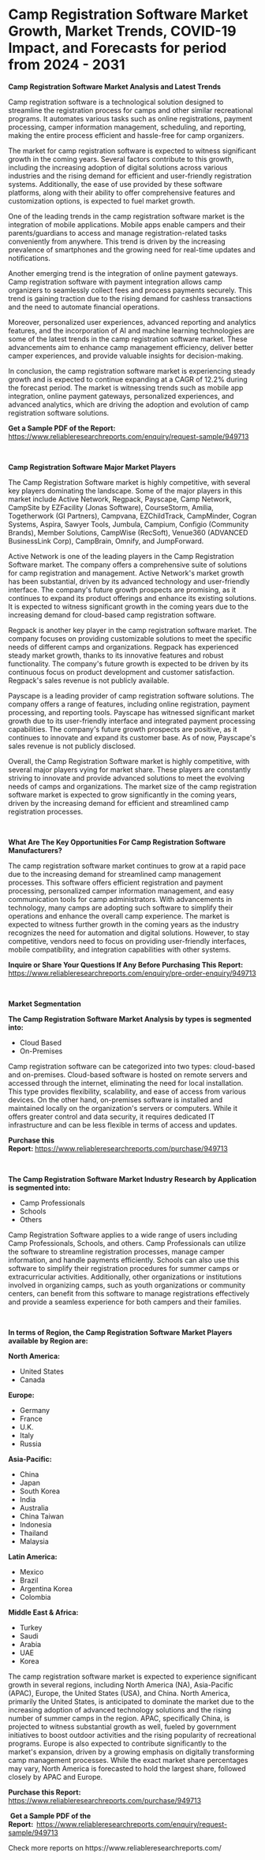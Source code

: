 <p><h1>Camp Registration Software Market Growth, Market Trends, COVID-19 Impact, and Forecasts for period from 2024 - 2031</h1></p><p><strong>Camp Registration Software Market Analysis and Latest Trends</strong></p>
<p><p>Camp registration software is a technological solution designed to streamline the registration process for camps and other similar recreational programs. It automates various tasks such as online registrations, payment processing, camper information management, scheduling, and reporting, making the entire process efficient and hassle-free for camp organizers.</p><p>The market for camp registration software is expected to witness significant growth in the coming years. Several factors contribute to this growth, including the increasing adoption of digital solutions across various industries and the rising demand for efficient and user-friendly registration systems. Additionally, the ease of use provided by these software platforms, along with their ability to offer comprehensive features and customization options, is expected to fuel market growth.</p><p>One of the leading trends in the camp registration software market is the integration of mobile applications. Mobile apps enable campers and their parents/guardians to access and manage registration-related tasks conveniently from anywhere. This trend is driven by the increasing prevalence of smartphones and the growing need for real-time updates and notifications.</p><p>Another emerging trend is the integration of online payment gateways. Camp registration software with payment integration allows camp organizers to seamlessly collect fees and process payments securely. This trend is gaining traction due to the rising demand for cashless transactions and the need to automate financial operations.</p><p>Moreover, personalized user experiences, advanced reporting and analytics features, and the incorporation of AI and machine learning technologies are some of the latest trends in the camp registration software market. These advancements aim to enhance camp management efficiency, deliver better camper experiences, and provide valuable insights for decision-making.</p><p>In conclusion, the camp registration software market is experiencing steady growth and is expected to continue expanding at a CAGR of 12.2% during the forecast period. The market is witnessing trends such as mobile app integration, online payment gateways, personalized experiences, and advanced analytics, which are driving the adoption and evolution of camp registration software solutions.</p></p>
<p><strong>Get a Sample PDF of the Report:&nbsp;</strong> <a href="https://www.reliableresearchreports.com/enquiry/request-sample/949713">https://www.reliableresearchreports.com/enquiry/request-sample/949713</a></p>
<p>&nbsp;</p>
<p><strong>Camp Registration Software Major Market Players</strong></p>
<p><p>The Camp Registration Software market is highly competitive, with several key players dominating the landscape. Some of the major players in this market include Active Network, Regpack, Payscape, Camp Network, CampSite by EZFacility (Jonas Software), CourseStorm, Amilia, Togetherwork (GI Partners), Campvana, EZChildTrack, CampMinder, Cogran Systems, Aspira, Sawyer Tools, Jumbula, Campium, Configio (Community Brands), Member Solutions, CampWise (RecSoft), Venue360 (ADVANCED BusinessLink Corp), CampBrain, Omnify, and JumpForward.</p><p>Active Network is one of the leading players in the Camp Registration Software market. The company offers a comprehensive suite of solutions for camp registration and management. Active Network's market growth has been substantial, driven by its advanced technology and user-friendly interface. The company's future growth prospects are promising, as it continues to expand its product offerings and enhance its existing solutions. It is expected to witness significant growth in the coming years due to the increasing demand for cloud-based camp registration software.</p><p>Regpack is another key player in the camp registration software market. The company focuses on providing customizable solutions to meet the specific needs of different camps and organizations. Regpack has experienced steady market growth, thanks to its innovative features and robust functionality. The company's future growth is expected to be driven by its continuous focus on product development and customer satisfaction. Regpack's sales revenue is not publicly available.</p><p>Payscape is a leading provider of camp registration software solutions. The company offers a range of features, including online registration, payment processing, and reporting tools. Payscape has witnessed significant market growth due to its user-friendly interface and integrated payment processing capabilities. The company's future growth prospects are positive, as it continues to innovate and expand its customer base. As of now, Payscape's sales revenue is not publicly disclosed.</p><p>Overall, the Camp Registration Software market is highly competitive, with several major players vying for market share. These players are constantly striving to innovate and provide advanced solutions to meet the evolving needs of camps and organizations. The market size of the camp registration software market is expected to grow significantly in the coming years, driven by the increasing demand for efficient and streamlined camp registration processes.</p></p>
<p>&nbsp;</p>
<p><strong>What Are The Key Opportunities For Camp Registration Software Manufacturers?</strong></p>
<p><p>The camp registration software market continues to grow at a rapid pace due to the increasing demand for streamlined camp management processes. This software offers efficient registration and payment processing, personalized camper information management, and easy communication tools for camp administrators. With advancements in technology, many camps are adopting such software to simplify their operations and enhance the overall camp experience. The market is expected to witness further growth in the coming years as the industry recognizes the need for automation and digital solutions. However, to stay competitive, vendors need to focus on providing user-friendly interfaces, mobile compatibility, and integration capabilities with other systems.</p></p>
<p><strong>Inquire or Share Your Questions If Any Before Purchasing This Report:</strong> <a href="https://www.reliableresearchreports.com/enquiry/pre-order-enquiry/949713">https://www.reliableresearchreports.com/enquiry/pre-order-enquiry/949713</a></p>
<p>&nbsp;</p>
<p><strong>Market Segmentation</strong></p>
<p><strong>The Camp Registration Software Market Analysis by types is segmented into:</strong></p>
<p><ul><li>Cloud Based</li><li>On-Premises</li></ul></p>
<p><p>Camp registration software can be categorized into two types: cloud-based and on-premises. Cloud-based software is hosted on remote servers and accessed through the internet, eliminating the need for local installation. This type provides flexibility, scalability, and ease of access from various devices. On the other hand, on-premises software is installed and maintained locally on the organization's servers or computers. While it offers greater control and data security, it requires dedicated IT infrastructure and can be less flexible in terms of access and updates.</p></p>
<p><strong>Purchase this Report:&nbsp;</strong><a href="https://www.reliableresearchreports.com/purchase/949713">https://www.reliableresearchreports.com/purchase/949713</a></p>
<p>&nbsp;</p>
<p><strong>The Camp Registration Software Market Industry Research by Application is segmented into:</strong></p>
<p><ul><li>Camp Professionals</li><li>Schools</li><li>Others</li></ul></p>
<p><p>Camp Registration Software applies to a wide range of users including Camp Professionals, Schools, and others. Camp Professionals can utilize the software to streamline registration processes, manage camper information, and handle payments efficiently. Schools can also use this software to simplify their registration procedures for summer camps or extracurricular activities. Additionally, other organizations or institutions involved in organizing camps, such as youth organizations or community centers, can benefit from this software to manage registrations effectively and provide a seamless experience for both campers and their families.</p></p>
<p>&nbsp;</p>
<p><strong>In terms of Region, the Camp Registration Software Market Players available by Region are:</strong></p>
<p>
    <p> <strong> North America: </strong>
        <ul>
            <li>United States</li>
            <li>Canada</li>
        </ul>
        </p> 
    <p> <strong> Europe: </strong>
        <ul>
            <li>Germany</li>
            <li>France</li>
            <li>U.K.</li>
            <li>Italy</li>
            <li>Russia</li>
        </ul>
        </p> 
    <p> <strong> Asia-Pacific: </strong>
        <ul>
            <li>China</li>
            <li>Japan</li>
            <li>South Korea</li>
            <li>India</li>
            <li>Australia</li>
            <li>China Taiwan</li>
            <li>Indonesia</li>
            <li>Thailand</li>
            <li>Malaysia</li>
        </ul>
        </p> 
    <p> <strong> Latin America: </strong>
        <ul>
            <li>Mexico</li>
            <li>Brazil</li>
            <li>Argentina Korea</li>
            <li>Colombia</li>
        </ul>
        </p> 
    <p> <strong> Middle East & Africa: </strong>
        <ul>
            <li>Turkey</li>
            <li>Saudi</li>
            <li>Arabia</li>
            <li>UAE</li>
            <li>Korea</li>
        </ul>
    </p>
    </p>
<p><p>The camp registration software market is expected to experience significant growth in several regions, including North America (NA), Asia-Pacific (APAC), Europe, the United States (USA), and China. North America, primarily the United States, is anticipated to dominate the market due to the increasing adoption of advanced technology solutions and the rising number of summer camps in the region. APAC, specifically China, is projected to witness substantial growth as well, fueled by government initiatives to boost outdoor activities and the rising popularity of recreational programs. Europe is also expected to contribute significantly to the market's expansion, driven by a growing emphasis on digitally transforming camp management processes. While the exact market share percentages may vary, North America is forecasted to hold the largest share, followed closely by APAC and Europe.</p></p>
<p><strong>Purchase this Report: </strong><a href="https://www.reliableresearchreports.com/purchase/949713">https://www.reliableresearchreports.com/purchase/949713</a></p>
<p>&nbsp;<strong>Get a Sample PDF of the Report:&nbsp;&nbsp;</strong><a href="https://www.reliableresearchreports.com/enquiry/request-sample/949713">https://www.reliableresearchreports.com/enquiry/request-sample/949713</a></p>
<p><strong></strong></p>
<p>Check more reports on https://www.reliableresearchreports.com/</p>